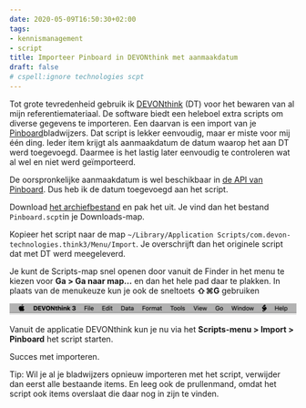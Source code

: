 ```yaml
---
date: 2020-05-09T16:50:30+02:00
tags:
- kennismanagement
- script
title: Importeer Pinboard in DEVONthink met aanmaakdatum
draft: false
# cspell:ignore technologies scpt
---
```

Tot grote tevredenheid gebruik ik [DEVONthink](https://www.devontechnologies.com/apps/devonthink) (DT) voor het bewaren van al mijn referentiemateriaal. De software biedt een heleboel extra scripts om diverse gegevens te importeren. Een daarvan is een import van je [Pinboard](https://pinboard.in/)bladwijzers. Dat script is lekker eenvoudig, maar er miste voor mij één ding. Ieder item krijgt als aanmaakdatum de datum waarop het aan DT werd toegevoegd. Daarmee is het lastig later eenvoudig te controleren wat al wel en niet werd geïmporteerd.

De oorspronkelijke aanmaakdatum is wel beschikbaar in [de API van Pinboard](https://pinboard.in/api). Dus heb ik de datum toegevoegd aan het script.

Download [het archiefbestand](Pinboard.scpt.zip) en pak het uit. Je vind dan het bestand `Pinboard.scpt`in je Downloads-map.

Kopieer het script naar de map `~/Library/Application Scripts/com.devon-technologies.think3/Menu/Import`. Je overschrijft dan het originele script dat met DT werd meegeleverd.

Je kunt de Scripts-map snel openen door vanuit de Finder in het menu te kiezen voor **Ga > Ga naar map…** en dan het hele pad daar te plakken. In plaats van de menukeuze kun je ook de sneltoets **⇧⌘G** gebruiken

![DEVONthink scripts menu](DEVONthink-Scripts-Menu.png)

Vanuit de applicatie DEVONthink kun je nu via het **Scripts-menu > Import > Pinboard** het script starten.

Succes met importeren.

Tip: Wil je al je bladwijzers opnieuw importeren met het script, verwijder dan eerst alle bestaande items. En leeg ook de prullenmand, omdat het script ook items overslaat die daar nog in zijn te vinden.
